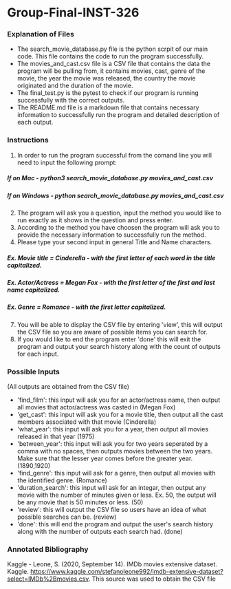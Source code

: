 # Group-Final-INST-326

### Explanation of Files
-   The search_movie_database.py file is the python scrpit of our main code. This file contains the code to run the program successfully.
-   The movies_and_cast.csv file is a CSV file that contains the data the program will be pulling from, it contains movies, cast, genre of the movie, the year the movie was released, the country the movie originated and the duration of the movie.
-   The final_test.py is the pytest to check if our program is running successfully with the correct outputs.
-   The README.md file is a markdown file that contains necessary information to successfully run the program and detailed description of each output.
### Instructions
1. In order to run the program successful from the comand line you will need to input the following prompt:
##### If on Mac - python3 search_movie_database.py movies_and_cast.csv
##### If on Windows - python search_movie_database.py movies_and_cast.csv
2. The program will ask you a question, input the method you would like to run exactly as it shows in the question and press enter.
3. According to the method you have choosen the program will ask you to provide the necessary information to successfully run the method.
4. Please type your second input in general Title and Name characters. 
##### Ex. Movie title = Cinderella - with the first letter of each word in the title capitalized.
##### Ex. Actor/Actress = Megan Fox - with the first letter of the first and last name capitalized.
##### Ex. Genre = Romance - with the first letter capitalized.
7. You will be able to display the CSV file by entering 'view', this will output the CSV file so you are aware of possible items you can search for. 
6. If you would like to end the program enter 'done' this will exit the program and output your search history along with the count of outputs for each input.
### Possible Inputs
(All outputs are obtained from the CSV file)
- 'find_film': this input will ask you for an actor/actress name, then output all movies that actor/actress was casted in (Megan Fox)
- 'get_cast': this input will ask you for a movie title, then output all the cast members associated with that movie (Cinderella)
- 'what_year': this input will ask you for a year, then output all movies released in that year (1975)
- 'between_year': this input will ask you for two years seperated by a comma with no spaces, then outputs movies between the two years. Make sure that the lesser year comes      before the greater year. (1890,1920)
- 'find_genre': this input will ask for a genre, then output all movies with the identified genre. (Romance)
- 'duration_search': this input will ask for an integar, then output any movie with the number of minutes given or less. Ex. 50, the output will be any movie that is 50 minutes  or less. (50)
- 'review': this will output the CSV file so users have an idea of what possible searches can be. (review)
- 'done': this will end the program and output the user's search history along with the number of outputs each search had. (done)
### Annotated Bibliography
Kaggle - 
Leone, S. (2020, September 14). IMDb movies extensive dataset. Kaggle. https://www.kaggle.com/stefanoleone992/imdb-extensive-dataset?select=IMDb%2Bmovies.csv. 
This source was used to obtain the CSV file
